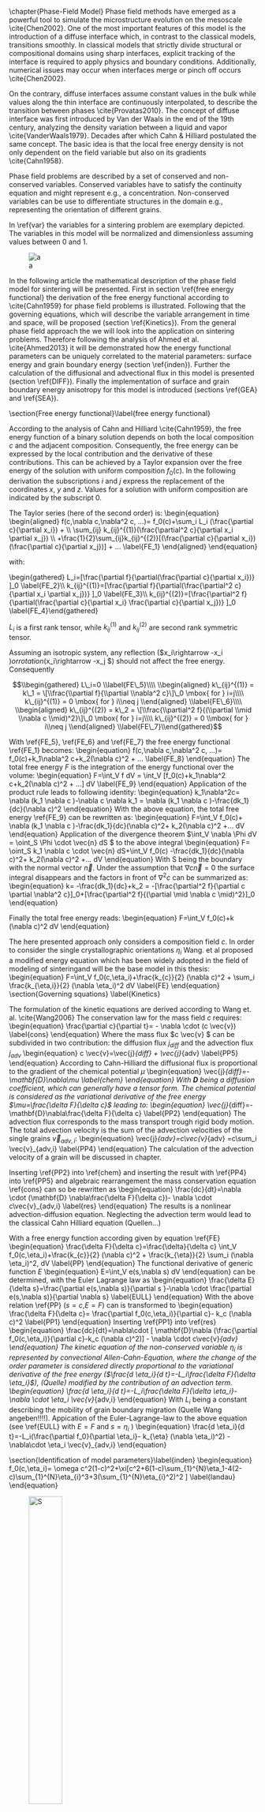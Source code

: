 
\chapter{Phase-Field Model}
Phase field methods have emerged as a powerful tool to simulate the microstructure evolution on the mesoscale \cite{Chen2002}. 
One of the most important features of this model is the introduction of a diffuse interface which, in contrast to the classical models, transitions smoothly. In classical models that strictly divide structural or compositional domains using sharp interfaces, explicit tracking of the interface is required to apply physics and boundary conditions. Additionally, numerical issues may occur when interfaces merge or pinch off occurs \cite{Chen2002}. 

On the contrary, diffuse interfaces assume constant values in the bulk while values along the thin interface are continuously interpolated, to describe the transition between phases \cite{Provatas2010}.
The concept of diffuse interface was first introduced by Van der Waals in the end of the 19th century, analyzing the density variation between a liquid and vapor \cite{VanderWaals1979}. 
Decades after which Cahn \& Hilliard postulated the same concept. The basic idea is that the local free energy density is not only dependent on the field variable but also on its gradients \cite{Cahn1958}.

Phase field problems are described by a set of conserved and non-conserved variables. Conserved variables have to satisfy the continuity equation and might represent e.g., a concentration. Non-conserved variables can be use to differentiate  structures in the domain e.g., representing the orientation of different grains. 

In \ref{var} the variables for a sintering problem are exemplary depicted. The variables in this model will be normalized and dimensionless assuming values between 0 and 1. 

<figure>
<img src="abb/geosin.png" id="var" alt="a" /><figcaption aria-hidden="true">a</figcaption>
</figure>

In the following article the mathematical description of the phase field model for sintering will be presented. First in section \ref{free energy functional} the derivation of the free energy functional according to \cite{Cahn1959} for phase field problems is illustrated. Following that the governing equations, which will describe the variable arrangement in time and space, will be proposed (section \ref{Kinetics}).
From the general phase field approach the we will look into the application on sintering problems. Therefore following the analysis of Ahmed et al. \cite{Ahmed2013} it will be demonstrated how the energy functional parameters can be uniquely correlated to the material parameters: surface energy and grain boundary energy (section \ref{inden}).
Further the calculation of the diffusional and advectional flux in this model is presented (section \ref{DIFF}). Finally the implementation of surface and grain boundary energy anisotropy for this model is introduced (sections \ref{GEA} and \ref{SEA}). 


\section{Free energy functional}\label{free energy functional}

According to the analysis of Cahn and Hilliard \cite{Cahn1959}, the free energy function of a binary solution depends on both the local composition $c$ and the adjacent composition. Consequently, the free energy can be expressed by the local contribution and the derivative of these contributions. This can be achieved by a Taylor expansion over the free energy of the solution with uniform composition $f_0(c)$. In the following derivation the subscriptions $i$ and $j$ express the replacement of the coordinates $x$, $y$ and $z$. Values for a solution with uniform composition are indicated by the subscript $0$.

The Taylor series  (here of the second order) is:
\begin{equation}
\begin{aligned}
f(c,\nabla c,\nabla^2 c, ...)= f_0(c)+\sum_i L_i (\frac{\partial c}{\partial x_i}) + \\\\
\sum_{ij} k_{ij}^{(1)}(\frac{\partial^2 c}{\partial x_i \partial x_j}) \\\\
+\frac{1}{2}\sum_{ij}k_{ij}^{(2)}[(\frac{\partial c}{\partial x_i})(\frac{\partial c}{\partial x_j})] + ...
\label{FE_1}
\end{aligned}
\end{equation}


with:

\\begin{gathered}
L\_i=\[\\frac{\\partial f}{\\partial(\\frac{\\partial c}{\\partial x\_i})} \]\_0 
\\label{FE\_2}\\\\
k\_{ij}^{(1)}=\[\\frac{\\partial f}{\\partial(\\frac{\\partial^2 c}{\\partial x\_i  \\partial x\_j})} \]\_0 
\\label{FE\_3}\\\\
k\_{ij}^{(2)}=\[\\frac{\\partial^2 f}{\\partial(\\frac{\\partial c}{\\partial x\_i} \\frac{\\partial c}{\\partial x\_j})} \]\_0
\\label{FE\_4}\\end{gathered}



$L_i$ is a first rank tensor, while $k_{ij}^{(1)}$ and $k_{ij}^{(2)}$ are second rank symmetric tensor.

Assuming an isotropic system, any reflection ($x_i\rightarrow -x_i $) or rotation ($x_i\rightarrow -x_j $) should not affect the free energy. Consequently 

$$\\begin{gathered}
L\_i=0
\\label{FE\_5}\\\\
\\begin{aligned}
k\_{ij}^{(1)} = k\_1 = \[\\frac{\\partial f}{\\partial \\nabla^2 c}\]\_0  \mbox{  for  } i=j\\\\
k\_{ij}^{(1)} = 0 \mbox{  for  } i\\neq j 
\\end{aligned}
\\label{FE\_6}\\\\
\\begin{aligned}
k\_{ij}^{(2)} = k\_2 = \[\\frac{\\partial^2 f}{(\\partial \\mid \\nabla c \\mid)^2}\]\_0  \mbox{  for  } i=j\\\\
k\_{ij}^{(2)} = 0 \\mbox{  for  } i\\neq j 
\\end{aligned}
\\label{FE\_7}\\end{gathered}$$


With \ref{FE_5}, \ref{FE_6} and \ref{FE_7} the free energy functional \ref{FE_1} becomes: 
\begin{equation}
f(c,\nabla c,\nabla^2 c, ...)= f_0(c)+k_1\nabla^2 c+k_2(\nabla c)^2 + ...
\label{FE_8}
\end{equation}
The total free energy $F$ is the integration of the energy functional over the volume:
\begin{equation}
F=\int_V f dV = \int_V   [f_0(c)+k_1\nabla^2 c+k_2(\nabla c)^2 + ...] dV
\label{FE_9}
\end{equation}
Application of the product rule leads to following identity:
\begin{equation}
k_1\nabla^2c= \nabla (k_1 \nabla c )-\nabla c \nabla k_1 = \nabla (k_1 \nabla c )-\frac{dk_1}{dc}(\nabla c)^2
\end{equation}
With the above equation, the total free energy \ref{FE_9} can be rewritten as:
\begin{equation}
F=\int_V f_0(c)+ \nabla (k_1 \nabla c )-\frac{dk_1}{dc}(\nabla c)^2+ k_2(\nabla c)^2  +... dV
\end{equation}
Application of the divergence theorem $\int_V \nabla \Phi dV = \oint_S \Phi \cdot \vec{n} dS $ to the above integral
\begin{equation}
F= \oint_S k_1 \nabla c \cdot \vec{n} dS+\int_V f_0(c)  -\frac{dk_1}{dc}(\nabla c)^2+ k_2(\nabla c)^2  +... dV 
\end{equation}
With S being the boundary with the normal vector $\vec{n}$. Under the assumption that $\nabla c \vec{n}=0$ the surface integral disappears and the factors in front of $\nabla^2 c$ can be summarized as:
\begin{equation}
k= -\frac{dk_1}{dc}+k_2 = -[\frac{\partial^2 f}{\partial c \partial \nabla^2 c}]_0+[\frac{\partial^2 f}{(\partial \mid \nabla c \mid)^2}]_0
\end{equation}

Finally the total free energy reads:
\begin{equation}
F=\int_V f_0(c)+k (\nabla c)^2 dV 
\end{equation}


The here presented approach only considers a composition field $c$. In order to consider the single crystallographic orientations  $\eta_i$ Wang. et al proposed a modified energy equation which has been widely adopted in the field of modeling of sinteringand will be the base model in this thesis:
\begin{equation}
F=\int_V f_0(c,\eta_i)+\frac{k_{c}}{2} (\nabla c)^2 + \sum_i \frac{k_{\eta,i}}{2} (\nabla \eta_i)^2  dV 
\label{FE}
\end{equation}
\section{Governing squations} \label{Kinetics}

The formulation of the kinetic equations are derived according to Wang et. al. \cite{Wang2006}
The conservation law for the mass field $c$ requires:
\begin{equation}
\frac{\partial c}{\partial t}= - \nabla \cdot (c \vec{v})
\label{cons}
\end{equation}
Where the mass flux $c \vec{v} $ can be subdivided in two contribution: the diffusion flux $j_{diff}$ and the advection flux $j_{adv}$
\begin{equation}
c \vec{v}=\vec{j}_{diff} + \vec{j}_{adv} 
\label{PP5}
\end{equation}
According to Cahn-Hilliard the diffusional flux is proportional to the gradient of the chemical potential $\mu$
\begin{equation}
\vec{j}_{diff}=-\mathbf{D}\nabla\mu
\label{chem}
\end{equation}
With $\mathbf{D}$ being a diffusion coefficient, which can generally have a tensor form.
The chemical potential is considered as the variational derivative of the free energy $\mu=\frac{\delta F}{\delta c}$ leading to:
\begin{equation}
\vec{j}_{diff}=-\mathbf{D}\nabla\frac{\delta F}{\delta c}
\label{PP2}
\end{equation}
The advection flux corresponds to the mass transport trough rigid body motion. The total advection velocity is the sum of the advection velocities of the single grains $\vec{v}_{adv,i}$:
\begin{equation}
\vec{j}_{adv}=c\vec{v}_{adv} =c\sum_i \vec{v}_{adv,i} 
\label{PP4}
\end{equation}
The calculation of the advection velocity of a grain will be discussed in chapter.

Inserting  \ref{PP2} into \ref{chem} and inserting the result with \ref{PP4} into \ref{PP5} and algebraic rearrangement the  mass conservation equation \ref{cons} can so be rewritten as
\begin{equation}
\frac{dc}{dt}=\nabla \cdot (\mathbf{D} \nabla\frac{\delta F}{\delta c})- \nabla \cdot c\vec{v}_{adv,i} 
\label{res}
\end{equation}
The results is a nonlinear advection-diffusion equation. Neglecting the advection term would lead to the classical Cahn Hilliard equation (Quellen...)

With a free energy function according given by equation \ref{FE}  
\begin{equation}
\frac{\delta F}{\delta c}=\frac{\delta}{\delta c} \int_V f_0(c,\eta_i)+\frac{k_{c}}{2} (\nabla c)^2 +  \frac{k_{\eta}}{2} \sum_i (\nabla \eta_i)^2\,  dV
\label{PP}
\end{equation}
The functional derivative of generic function $E$ 
\begin{equation}
E=\int_V e(s,\nabla s) dV 
\end{equation}
can be determined, with the Euler Lagrange law as
\begin{equation}
\frac{\delta E}{\delta s}=\frac{\partial e(s,\nabla s)}{\partial s }-\nabla \cdot \frac{\partial e(s,\nabla s)}{\partial \nabla s}
\label{EULL}
\end{equation}
With the above relation \ref{PP} ($s=c$,$E=F$) can is transformed to 
\begin{equation}
\frac{\delta F}{\delta c}= \frac{\partial f_0(c,\eta_i)}{\partial c}- k_c (\nabla c)^2
\label{PP1}
\end{equation}
Inserting  \ref{PP1} into \ref{res}
\begin{equation}
\frac{dc}{dt}=\nabla\cdot [ \mathbf{D}\nabla (\frac{\partial f_0(c,\eta_i)}{\partial c}-k_c (\nabla c)^2)] - \nabla \cdot c\vec{v}_{adv} 
\end{equation}
The kinetic equation of the non-conserved variable  $\eta_i$ is represented by convectional Allen-Cahn-Equation, where the change of the order parameter is considered directly proportional to the variational derivative of the free energy ($\frac{d \eta_i}{d t}=-L_i\frac{\delta F}{\delta \eta_i}$), (Quelle) modified by the contribution of an advection term. 
\begin{equation}
\frac{d \eta_i}{d t}=-L_i\frac{\delta F}{\delta \eta_i}-\nabla \cdot \eta_i \vec{v}_{adv,i}
\end{equation}
With $L_i$ being a constant describing the mobility of grain boundary migration (Quelle Wang angeben!!!!).
Appication of the Euler-Lagrange-law to  the above equation (see \ref{EULL} with $E=F$ and $s=\eta_i$ )
\begin{equation}
\frac{d \eta_i}{d t}=-L_i(\frac{\partial f_0}{\partial \eta_i}-  k_{\eta} (\nabla \eta_i)^2)  -\nabla\cdot \eta_i \vec{v}_{adv,i}
\end{equation}

\section{Identification of model parameters}\label{inden}
\begin{equation}
f_0(c,\eta_i)= \omega c^2(1-c)^2+\xi[c^2+6(1-c)\sum_{1}^{N}\eta_1-4(2-c)\sum_{1}^{N}\eta_{i}^3+3(\sum_{1}^{N}\eta_{i}^2)^2 ]
\label{landau}
\end{equation}


<figure>
<img src="abb/Landau1.png" id="ss" style="width:40.0%" alt="S" /><figcaption aria-hidden="true">Schematic representation of the two non-conserved variables across the interface.</figcaption>
</figure>

<figure>
<img src="abb/Landau2.png" id="ss" style="width:40.0%" alt="S" /><figcaption aria-hidden="true">Schematic representation of the two non-conserved variables across the interface.</figcaption>
</figure>

The parameters $\omega$, $\xi$, $ k_{\eta}$ and $k_c$ can be uniquely estimated from the grain boundary energy $\gamma_{gb}$, the surface energy $\gamma_{sf}$ and the grain boundary width $\delta$.
In the following the derivation of this relationship will be presented according to Ahmed \cite{Ahmed2013} and Chacleingam \cite{Chockalingam2016}.
This derivation is based om the equilibrium solution and the grain boundary width is assumed to be equal to the diffuse interface width.  
The energy excess corresponding to the grain boundary energy can be interpreted as the different of the energy in the domain to the bulk energy integrated over one coordinate:
\begin{equation}
\gamma_{gb}=\int_{-\infty}^{\infty}[f(c,\eta_i,\eta_j)+\frac{k_{\eta}}{2}\{ (\frac{d \eta_i}{dx})^2 +(\frac{d \eta_j}{dx})^2  \}-f(c,\eta_i,\eta_j)_{Bulk}-\frac{k_{\eta}}{2}\{ (\frac{d \eta_i}{dx})^2 +(\frac{d \eta_j}{dx})^2  \}_{Bulk}]\, dx
\end{equation}
A schematic representation of the shape of the non-conserved variables of the grain boundary is represented in picture \ref{GB_INT}

<figure>
<img src="abb/Ahm1.png" id="GB_INT" style="width:40.0%" alt="Schematic representation of the two non-conserved variables across the interface." /><figcaption aria-hidden="true">Schematic representation of the two non-conserved variables across the interface.</figcaption>
</figure>

Since in the bulk phase gradient disappear and the free energy is the free energy functional is zero in the stable states.
In this way grain boundary energy can be expressed as:
\begin{equation}
\gamma_{gb}=\int_{-\infty}^{\infty}[f(c=1,\eta_i,\eta_j)+\frac{k_{\eta}}{2}\{ (\frac{d \eta_i}{dx})^2 +(\frac{d \eta_j}{dx})^2  \} ]\,dx
\label{GB_2} 	
\end{equation}
neglecting changes in the concentration field across the grain boundary. 
The boundary conditions of the the equilibrium shape of $ \eta_i$ and $\eta_j$ are set as following (fig \ref{GB_INT}): 
$$\\begin{gathered}
\\eta\_i=1 \\text{\\hspace{0.2 cm} and  \\hspace{0.2 cm}}   \\eta\_j=0 \\text{\\hspace{0.2 cm} for  \\hspace{0.2 cm}} x \\rightarrow -\\infty 
\\label{BC\_1}\\\\
\\eta\_i=0 \\text{\\hspace{0.2 cm} and  \\hspace{0.2 cm}}   \\eta\_j=1 \\text{\\hspace{0.2 cm} for  \\hspace{0.2 cm}} x \\rightarrow  \\infty 
\\label{BC\_2}\\\\
\\frac{d\\eta\_i}{dx} = \\frac{d\\eta\_j}{dx} \\text{\\hspace{0.2 cm} for  \\hspace{0.2 cm}} x \\rightarrow  \\pm \\infty 
\\label{BC\_3}\\end{gathered}$$
In order to minimize function \ref{GB_2} Euler equation must be applied leading to:
$$\\begin{gathered}
\\frac{\\partial f(c=1,\\eta\_i,\\eta\_j)}{\\partial \\eta\_i}-k\_{\\eta}(\\frac{d^2 \\eta\_i}{dx^2})=0
\\label{GB\_5}\\\\
\\frac{\\partial f(c=1,\\eta\_i,\\eta\_j)}{\\partial \\eta\_j}-k\_{\\eta}(\\frac{d^2 \\eta\_j}{dx^2})=0
\\label{GB\_6}\\end{gathered}$$
Eq. \ref{GB_5} and \ref{GB_6} can be combined to (see Appendix \ref{AppA}): 
\begin{equation}
f-\frac{k_{\eta}}{2}[(\frac{d \eta_i}{dx})^2+(\frac{d \eta_j}{dx})^2  ]=0 
\label{GB_15}
\end{equation}
Using a symmetric free energy function eq. the energy functional eq. is symmetrical with respect to the non-conserved variable $\eta_i$ and $\eta_j$ so that:

$$\\begin{gathered}
\\eta\_j=1-\\eta\_i
\\label{GB\_17}\\\\
\\intertext{and consequently:}
\\frac{d\\eta\_i}{dx}= -\\frac{d\\eta\_j}{dx}
\\label{GB\_18}\\\\
\\intertext{which can be rewritten as:}
\\frac{d \\eta\_i}{d\\eta\_j}=-1 
\\label{GB\_19}\\end{gathered}$$

Eq. \ref{GB_15}, with boundary conditions \ref{BC_1}-\ref{BC_3}, eq. \ref{GB_17} and eq. \ref{GB_19} can be rearranged to:
$$\\begin{gathered}
\\frac{d \\eta\_i}{dx}=- \\sqrt{\\frac{f(c=1, \\eta\_i,\\eta\_j)}{k\_{\\eta} }}
\\label{GB\_20}\\\\
\\frac{d \\eta\_j}{dx}= \\sqrt{\\frac{f(c=1, \\eta\_i,\\eta\_j)}{k\_{\\eta} }}
\\label{GB\_21}\\end{gathered}$$


Substitution of eq.\ref{GB_15} into \ref{GB_2}:
\begin{equation}
\gamma_{gb}= \int_{-\infty}^{\infty} 2 f(c=1, \eta_i,\eta_j)\, dx
\label{GB_22} 
\end{equation}
With eq. \ref{GB_17} and $c=1$ in eq. \ref{landau}:
\begin{equation}
f(c=1,\eta_i,\eta_j=1-\eta_i)=12\xi\eta_i^2(1-\eta_i)^2
\label{GB_23}
\end{equation}
With eq. \ref{GB_23} and eq. \ref{GB_20} into eq. \ref{GB_22}:
\begin{equation}
\begin{aligned}
\gamma_{gb}=2\int_{0}^{1} f(c=1,\eta_i,\eta_j=1-\eta_i) \sqrt{\frac{k_{\eta}}{f(c=1,\eta_i,\eta_j=1-\eta_i)}}d\eta_i\\
=2 \sqrt{12k_{\eta}\xi} \int_{0}^{1} \eta_i(1-\eta_i)d\eta_i\\
=\frac{2}{\sqrt{3}} \sqrt{\xi k_{\eta}}
\end{aligned}
\label{GB_fin}
\end{equation}
The width of the diffuse interface can be approximated as:
\begin{equation}
(\frac{d \eta_j}{dx})_{x=0}= tan(\Phi)=\frac{1}{\delta}
\label{GB_25}
\end{equation}
Inserting eq. \ref{GB_23} in \ref{GB_21} with $\eta_j=0.5$ (see figure...)
\begin{equation}
(\frac{d \eta_j}{dx})_{x=0}=\sqrt{\frac{f(c=1,\eta_i=1-\eta_j,\eta_j=0.5)}{k_{\eta}}}=\sqrt{\frac{3 \xi}{4 k_{\eta}}}
\label{GB_26}
\end{equation}
Eq. \ref{GB_25} and \ref{GB_26} lead to:
\begin{equation}
\delta=\sqrt{\frac{4 k_{\eta}}{3 \xi}}
\label{GB_27}
\end{equation}
eq. \ref{GB_fin} and \ref{GB_27} provide a relationship between the model parameters $k_{\eta}$, $\xi$ and $\gamma_{gb}$,$\delta$.
In order to determine the additional parameters $ \omega$ and $k_c$ the profile of the conserved variable c and a non-conserved variable $\eta_j$ across a free surface is considered (see figure \ref{SF_INT}).

<figure>
<img src="abb/Ahm2.png" id="SF_INT" style="width:40.0%" alt="Schematic representation of a conserved an a non-conserved variable across a free surface." /><figcaption aria-hidden="true">Schematic representation of a conserved an a non-conserved variable across a free surface.</figcaption>
</figure>

Application of s similar approach as just presented for the grain boundary energy will lead to the relationships:
\begin{equation}
\frac{6\xi}{k_{\eta}}=\frac{\omega+\xi}{k_c} 
\label{cond}
\end{equation}
and
\begin{equation}
\begin{aligned}
\gamma_{sf}=\frac{\sqrt{2}}{6} \sqrt{k_c+k_{\eta}}\sqrt{\omega +7\xi}
\end{aligned}
\label{SF_fin}
\end{equation}
Recapitulating eq. \ref{GB_fin}, \ref{GB_27}, \ref{cond}, \ref{SF_fin} provide a unique relationship between between the model parameter an material parameter.
These equations can finally be rearranged as:
$$\\begin{gathered}
\\omega=\\frac{12\\gamma\_{sf}-7\\gamma\_{gb}}{\\delta},
\\label{za}\\\\
\\xi=\\frac{\\gamma\_{gb}}{\\delta},
\\label{zb}\\\\
k\_c=\\frac{3}{4}\\delta(2\\gamma\_s-\\gamma\_{gb}) \\text{\\hspace{0.2 cm} and}
\\label{zc}\\\\
k\_{\\eta}=\\frac{3}{4}\\delta(\\gamma\_{gb}).
\\label{zd}\\end{gathered}$$


\section{Transport mechanism models } \label{DIFF}
\subsection{Diffusion}
The mobility coefficient chosen for the  many simulations of sintering process in this thesis is of functional tensorial form as widely used by many publications like \cite{Ahmed2013}, \cite{Biswas2016}, \cite{Biswas2018}.
\begin{equation}
\mathbf{D}= D_{surf} c^2(1-c)^2\mathbf{T_{surf}}+D_{gb}\sum_i \sum_j \eta_i \eta_j \mathbf{T_{gb}} +(D_{vol}\Phi(c)+ D_{vap}(1-\Phi(c)))  \mathbf{I}
\label{MOB}
\end{equation}
With $\Phi(c)=c^3(10-15c+6c^2)$.\\
$D_{surf}$, $D_{gb}$, $D_{vol}$ and $D_{vap}$ are the mobility coefficients of surface, grain boundary, volume and vapour diffusion respectively. $\mathbf{T_{surf}}$, $\mathbf{T_{gb}}$ are surface projection tensors defining the direction of surface and grain boundary diffusion respectively. $\mathbf{I}$ is the unit tensor.
The function $c^2(1-c)^2 $ limits surface diffusion to the diffuse free surface region, while $\sum_i \sum_j \eta_i \eta_j $  guarantees that grain boundary diffusion is limited to the grain boundary region. $\Phi(c)$ is a function that is $1$ in the solid region and $0$ in the void, in order to guarantee that self- and vapour diffusion occur at the expected places. 
The projection tensor $\mathbf{T_{surf}}$ tensor is determined by: 
\begin{equation}
\mathbf{T_{surf}}= \mathbf{I}-\vec{n}_{surf} \otimes \vec{n}_{surf}
\end{equation}
with $\otimes$ being the dyadic product and $\vec{n}_{surf}$ is the unit normal vector to the free interface given by:
\begin{equation}
\vec{n}_{surf}=\frac{\nabla c}{\mid \nabla c \mid}
\end{equation}
The grain boundary projection tensor is calculated as:
\begin{equation}
\mathbf{T_{gb}}= \mathbf{I}-\vec{n}_{gb} \otimes \vec{n}_{gb}
\end{equation}
with $\vec{n}_{gb} $ being the normal unit vector to the grain boundary, given as
\begin{equation}
\vec{n}_{gb}=\frac{\nabla \eta_i - \nabla \eta_i}{\mid \nabla \eta_i - \nabla \eta_i \mid} 
\end{equation}
\subsection{Advection}
In the current simulation of the advection velocity formulation proposed by Wang et al. is adopted. Rigid body motion is generated by a local force density acting on the grains. The cause of local forces lies in a lack of atom in the grain boundary, since these migrate towards the neck. Through an a rigid body motion of the particles towards each other, the concentration decay at the grain boundary can be compensated. In the approach proposed by Wang. et al. the force density is proportional to the concentration is determined by:
\begin{equation}
dF_i=k  \sum_{i\ne j}(c-c_0)\langle \eta_i \eta_j \rangle [\nabla \eta_i - \nabla \eta_j]\, dV 
\label{AD_1}
\end{equation}
where $k$ is the stiffness constant magnifying the force caused by a variation in the concentration at the grain boundary with respect to the equilibrium concentration $c_0$. The product $\eta_j \eta_j$ is used to identify the grain boundary as:
\begin{equation}
\langle \eta_i \eta_j \rangle=
\begin{cases}
0 & \text{\hspace{0.2 cm} for \hspace{0.2 cm}} \eta_i \eta_j<c_{gb} \\
1 & \text{\hspace{0.2 cm} for \hspace{0.2 cm}} \eta_i \eta_j\geq c_{gb}
\end{cases}
\label{AD_4}
\end{equation}
with $c_{gb}$ being a threshold. The gradient difference term $ \rangle [\nabla \eta_i - \nabla \eta_j]$ assures the right direction of the acting force. Consequently if the concentration at the grain boundary is lower than at equilibrium the particles will be attracted towards each other, in the opposite case they will be repulsed. In case $c=c_0$ no force fill act.
The total force acting and torque acting on a particle can be obtained respectively computing 
\begin{equation}
F_i = \int_{V} dF_i  
\label{AD_2}
\end{equation}
and
\begin{equation}
T_i=\int_{V} [r-r_{c,i}] \times dF_i  
\label{AD_3}
\end{equation}
where $r_{c,i}$ is the center of mass of the $i$th determined trough
\begin{equation}
r_i= \frac{1}{V_i} \int_{V} \eta_i r  \,dV
\label{AD_10}
\end{equation}
The volume of a particle $i$ can be obtained by the integration of $\eta_i$ over the domain
\begin{equation}
V_i= \int_{V} \eta_i\, dV
\label{AD_9}
\end{equation}
The translation and rotation velocity field can be calculated respectively as
\begin{equation}
v_{t,adv,i}= \frac{m_t}{V_i} F_i\eta_i
\label{AD_6}
\end{equation}
and
\begin{equation}
v_{r,adv,i}=\frac{m_r}{V_i} T_i \times [r-r_{c,i}]\eta_i 
\label{AD_5}
\end{equation}
where $m_t$ and $m_r$ are two constants identifying a translational and rotation mobility.
Finally the advection velocity field on a single particle is given by the addition of the contributions of translation and rotation
\begin{equation}
v_{adv,i}= v_{r,adv,i}+v_{t,adv,i}
\label{AD_8}
\end{equation}

\section{Grain boundary energy anisotropy} \label{GEA}
 Based on a dislocation model Read and Schockley \cite{T.1950} approximated the grain boundary energy of low angle tilt angles ($\theta \leq 15^{\circ} $ \cite{Kazaryan2001}) as:
 \begin{equation}
 	 \gamma_{gb}=\gamma_{gb0}(\mid \cos(\phi) \mid + \mid \sin(\phi)\mid)\Theta(1-ln(\frac{\Theta}{\Theta_m}))
 \end{equation}
 with $\gamma_{gb0}$ is a constant. $\theta$ is the misorientation angle between the to grains while $\phi$ is the inclination angle with respect to the symmetric tilt grain boundary.$\theta_m$ is the maximum misorientation. As represented in \ref{incli} the misorientation $\Theta$ can be calculated as the difference of the angles $\alpha$ and $\beta$, which are the inclination of each grain with respect to the global coordinate system. $\Phi_x$ is the inclination of the grain boundary in the global system. The inclination with respect ro the symmetry axis can be calculated as $\phi=\Phi_x-\frac{\theta}{2}$

<figure>
<img src="abb/incli.png" id="incli" alt="a" /><figcaption aria-hidden="true">a</figcaption>
</figure>

 In order to implement a differentiable function of the grain boundary energy with respect to inclination the form used is \cite{Kazaryan2001} \cite{Kazaryan2000} :
\begin{equation}
\gamma_{gb}=\gamma_{gb0}(1-\delta_{\gamma}\cos(4\phi))\Theta(1-ln(\frac{\Theta}{\Theta_m}))
\label{GBS}
\end{equation}
The grain boundary inclination is calculated from the grain boundary normal (in teh way proposed by \cite{Moelans2008a}) considering the symmetric boundary:
\begin{equation}
\phi=\arctan(\frac{\nabla_x\eta_i-\nabla_x \eta_j}{\nabla_y \eta_i-\nabla_y \eta_j})-\frac{\Theta}{2}
\end{equation}
Fig. \ref{easy} show the grain boundary energy according to eq. \ref{GBS}. Where $\Theta$ is the misorientation and $\phi$ the inclination with respect to the global coordinate system.

<figure>
<img src="abb/oo.png" id="easy" alt="\delta=0.2 \,\,\, \theta_m=15^{\circ}" /><figcaption aria-hidden="true"><span class="math inline"><em>δ</em> = 0.2   <em>θ</em><sub><em>m</em></sub> = 15<sup>∘</sup></span></figcaption>
</figure>

Butalov et al. \cite{Bulatov2014} proposed an algorithm enabling the calculation of grain boundary energy of 4 fcc metals (Cu, Ni, Al and Au) over the whole 5D space out of the orientation matrices of the grain assuming a grain boundary plane perpendicular to the [1 0 0] direction (Fig.\ref{Bula} ). 

<figure>
<img src="abb/Bula.png" id="Bula" alt="a" /><figcaption aria-hidden="true">a</figcaption>
</figure>

This algorithm is based an the interpolation method given 43 material specific fittings parameters. 
In the following the basic concept of this method presented. Detailed information are found in [].
In this method the 5D space is subdivided to a combination of lower dimensional subspaces.   
The grain misorientation is approximated by a set of rotations around the high symmetry [1 0 0], [1 1 0] and [1 1 1] axes and the geometrical distance between the exact misorientation and the approximation is determined.
Each 3D set can be subdivided in 2 and 1 dimensional subspaces. 
Pure twist boundaries and symmetric tilt boundary determine 1D subspaces since only one angle is needed to define them.
Asymmetric tilt boundaries build a 2D subspace since two angle are needed, one defining the misorientation and one the asymmetry. 
A hierarchical interpolation approach is applied to calculate the grain boundary energy.
First the energy of a pure twist or a symmetric tilt grain boundary with angle $\Theta$ can be calculated with the Read-Shockley-Wolf  \cite{Wolf1989} equation, which in Bulatov's paper is defined as:  
\begin{equation}
	\gamma_{RSW}=\sin(\frac{\pi}{2} \frac{\Theta-\Theta_{min}}{\Theta_{max}-\Theta_{min}})(1-a\ln\sin(\frac{\Theta-\Theta_{min}}{\Theta_{max}-\Theta_{min}}))
\end{equation}
with $\Theta_{max}$  and $\Theta_{min}$ being the definition limits and $a$ is a constant. The Read-Schocley-Wolf equation is a modification of the Read-Schockely equation, for high angle misorientations. 
In a second step asymmetric tilt grain boundaries are calculated as an interpolation of symmetric tilt grain boundaries.
The grain boundary energy of a 3D set is then calculated as a combination of asymmetric tilt and pure twist grain boundaries as:
\begin{equation}
\epsilon_{hkl}=\epsilon_{hkl}^{twist}(1-\frac{2\Phi}{\pi})^{p_{hkl}^1}+\epsilon_{hkl}^{tilt}(\frac{2\Phi}{\pi})^{p_{hkl}^2}
\end{equation}
for [1 0 0] and [1 1 0] directions. For [1 1 1]:
\begin{equation}
\epsilon_{111}=\epsilon_{111}^{twist}(1-\alpha\frac{2\Phi}{\pi}+(\alpha-1)(\frac{2\Phi}{\pi})^2)+\epsilon_{111}^{tilt}(1-\alpha\frac{2\Phi}{\pi}+(\alpha-1)(\frac{2\Phi}{\pi})^2)
\end{equation}
with  $p_{hkl}^1$ and $p_{hkl}^2$ and $\alpha$ being fitting parameters. The angle $\Phi$ varies between  $0$, for  twist boundaries, and $\frac{\pi}{2}$, for tilt boundaries, and all for values in between mixed boundaries are characterized. 
Finally the grain boundary energy $\epsilon$ is calculated as a combination of weighted contributions of the energy obtained by an idealized rotation of the grains around the high symmetry [1 0 0], [1 1 0] and [1 1 1] axes. 
  \begin{gather}
  \epsilon=\frac{ 1+\sum w_{hkl}\epsilon_{hkl} }{ 1+\sum w_{hkl} } \epsilon_{RGB}
  \label{a}\\
  \intertext{with  weights defined as:}
  w_{hkl}=\frac{w_{hkl}^0}{sin(\frac{ \pi d_3}{2d_{hkl}^{max}})(1-\frac{1}{2}log( sin(\frac{ \pi d_3}{2d_{hkl}^{max}}))-1}
  \end{gather}
  $d_3$ is the distance between the exact rotation of the grain and the approximated rotation. $d_{hkl}^{max}$ is the is a cutoff distance, for to high distance values. $\epsilon_{RGB}$ is a constant fitting value have a dimension. Dividing \ref{a} by $\epsilon_{RGB}$ leads to a dimensionless function with values ranging from 0 to 1.
  
  The algorithm has been provided as a MATLAB code. In this work this code has been translated to C++ to be implemented in the simulations.
  The simulations in this work will use the dimensionless grain boundary energy of copper.
  An Euler Angle has to be assigned and a rotation matrices to be assigned to the matrices have to be computed.
  Due to the fact that this method presuppose an grain boundary plane normal to the [1 0 0] the grain rotation matrices have to be multiplied with the rotation matrix of the rotation of the actual grain boundary normal vector to the [1 0 0] direction \cite{Tolliver2016}. 
  While the normal vector of the grain boundary is calculated as \cite{Moelans2008a}:
  \begin{equation}
  	\vec{n}=\frac{\nabla \eta_i -\nabla \eta_j}{\mid \nabla \eta_i -\nabla \eta_j \mid}
  \end{equation}
  Consequently Bulatov's algorithm has to be applied to each quadrature point in the domain. Since this calculation resulted in being computationally expensive, this step has not been applied and the simulations have been carried out assuming an grain boundary energy for a plane always normal to the [1 0 0].
  This neglegt can be justified by the fact that in this work this method will only be applied for 2D simulations of tilt grain boundaries around the z-Axis an analysis of the energy function shows a low dependency on grain boundary inclination. This Behavior can figure see in fig. \ref{Ana}, where grain the dimensionless energy of Cu dependent on misorientation and grain boundary inclination is depicted.   

<figure>
<img src="abb/ENBULIN.png" id="Ana" alt="a" /><figcaption aria-hidden="true">a</figcaption>
</figure>

A study on the impact of a grain boundary inclination dependency will be carried out with eq.
In the phase field model the grain boundary energy will be implemented by replacing $\gamma_{gb}$ in  \ref{za},\ref{zb}, \ref{zc} and \ref{zd}.
In case of simulation of sintering of more than two particles an continuous function of the grain boundary over the domain has to be applied.
In this work the function proposed by \cite{Moelans2008a} and integrated by \cite{Biswas2018a} for simulation of anisotropic sintering is used:
\begin{equation}
\gamma_{gb}=\frac{\sum_i \sum_j \gamma_{gb,ij}\eta^{2}_i \eta^{2}_j }{\sum_i \sum_j\eta^{2}_i \eta^{2}_j }
\end{equation}
with $\gamma_{gb,ij}$ being the grain boundary energy between the grain pair $i$ and $j$.
  
  
  
  





\section{Surface energy anisotropy}  \label{SEA}
Simulation of faceting of crystals requires a description of the surface energy in dependency of the orientation of the crystals surface. The crystals facets will then be formed according to those orientations that are energetically favorable, so the direction with in which the energy has a minimum. 

Representation of complex crystals having various facets directions of different surface energy require an adaptable model.
A convenient formulation has been provided by Salvalaglio et al \cite{Salvalaglio2015}.
\begin{equation}
\gamma_{sf}(\vec{n})=\gamma_0(1-\sum_{1}^{N}\alpha_i(\vec{n}\cdot \vec{m_i})^{w_i}\,\theta(\vec{n}\cdot \vec{m}))
\label{SL_1}
\end{equation}
In this function $N$ is the number of energetic minima. $m_i$ are the unit vectors for which the funtion has a minimum, $\alpha_i$ and $w_i$ are coefficients defining how deep and how wide each minimum is and $\gamma_0$ is a constant factor.  In order to be differentiable $w_i\geq2$is required.
$\theta(\vec{n}\cdot \vec{m})$ is the Heaviside step function, which excludes contributions in the surface energy for the case of a negative scalar product $\vec{n}\cdot \vec{m}$
\begin{equation}
\theta(\vec{n}\cdot \vec{m_i})=
\begin{cases}
0 & \text{\hspace{0.2 cm} for \hspace{0.2 cm}} \vec{n}\cdot \vec{m}_i < 0 \\
1 & \text{\hspace{0.2 cm} for \hspace{0.2 cm}} \vec{n}\cdot \vec{m}_i\geq 0
\end{cases}
\label{SL_2}
\end{equation}

The absolute value of the scalar product $vec{n}\cdot \vec{m}$ is always less than 1 one for $\vec{n} \neq \vec{m_i}$ and is 1 for  $\vec{n} = \vec{m_i}$, so for the last case the highest contribution in the energy minimization is given. The value of $ \gamma_{sf}(\vec{n})$ continuously increases when the normal vector moves away from a favorable direction.
The course of the function an the impact of the parameters $\alpha_i$ and $w_i$ is demonstrated in the exemplary plot \ref{s2d} for the 2D dimensional case. In 2D a direction can also be represented by a single angle $\Theta$ between the normal vector and the abscissa $\Theta = -\arctan(\frac{n_x}{n_y})$.  In figure \ref{s2d} the [1 1] directions and the [1 0] directions (and all their symmetries) are considered. These direction have different $\alpha$ values which leads to different deep minima. For the dotted and dashed line all minima have the same $w_i$ values but in in the second case $w_i$ is increased. Increasing $w_i$ decrease the width of the single minima, which are more defined and decoupled from each other.
The solid line further demonstrates this behavior, for different $w_i$  for different directions.
For sufficiently high $w_i$ values the maximal grain boundary energy $\gamma_0$ is reached. 

<figure>
<img src="abb/Salva/2D_4.png" id="s2d" alt="a" /><figcaption aria-hidden="true">a</figcaption>
</figure>

Fig \ref{s3d} is a 3D representation of the anisotropic surface energy over a sphere, for minima at the [1 0 0] and [1 1 1] directions (and all their symmetries) having different $\alpha$ values.


<figure>
<img src="abb/Salva/3D_1.png" id="s3d" alt="a" /><figcaption aria-hidden="true">a</figcaption>
</figure>



For the simulation of sintering of faceted particles in this work the total free energy \ref{FE} is modified.

$$\\begin{gathered}
F=\\int\_V f^{\*}\_0(c,\\eta\_i)+\\frac{k^{\*}\_{c}}{2} (\\nabla c)^2 + \\frac{k^{\*}\_{\\eta}}{2} \\sum\_i  (\\nabla \\eta\_i)^2 + \\frac{\\beta}{2}(\\Delta c)^2\\, dV 
\\label{FS} \\\\
\\intertext{\\hspace{0.2 cm} with}
f\_0(c,\\eta\_i)= \\omega^{\*} c^2(1-c)^2+\\xi^{\*}\[c^2+6(1-c)\\sum\_{1}^{N}\\eta\_1-4(2-c)\\sum\_{1}^{N}\\eta\_{i}^3+3(\\sum\_{1}^{N}\\eta\_{i}^2)^2 \]
\\label{landaustern}\\end{gathered}$$

The term $\frac{\beta}{2}(\Delta c)^2$, which function will be discussed in the end of this section, is added and the parameters $\omega\, \xi\,k_c \,k_{\eta}$ 
 (\ref{za},\ref{zb}, \ref{zc} and \ref{zd}) in front of the gradient terms and in the landau polynomial \ref{landau} are replaced by $\omega^{*},\xi^{*}\,k_{\eta}^{*}\,k_c^{*}$.  
as:

$$\\begin{gathered}
\\omega^{\*}=\\frac{12\\gamma\_{0}-7\\gamma\_{gb}}{\\delta},
\\label{qa}\\\\
\\xi^{\*}=\\xi=\\frac{\\gamma\_{gb}}{\\delta},
\\label{qb}\\\\
k\_c^{\*}=\\frac{3}{4}\\delta(2\\gamma\_{sf}(\\vec{n})-\\gamma\_{gb}) \\text{\\hspace{0.2 cm} and}
\\label{qc}\\\\
k\_{\\eta}^{\*}=k\_{\\eta}=\\frac{3}{4}\\delta(\\gamma\_{gb}).
\\label{qd}\\end{gathered}$$



The grain surface energy in $\gamma_{sf}$ in \ref{za} $\omega$ is set to the constant $\gamma_0$ in \ref{qa} so that the variation of the surface energy does not affect the local energy function. Instead the orientation dependent term $\gamma_{sf}(\vec{n})$ is implemented in the gradient term of the concentration \ref{qc}. 


Applying a fully variational approach, the variation of the surface energy with the concentration gradient 
has to be considered. Variational calculus as reported in  \ref{Kinetics}, without considering advectional transport, lead to a kinetic equation for the concentration as:  
\begin{equation}
\frac{dc}{dt}=\nabla  \cdot (\mathbf{D} \nabla \frac{\delta F}{\delta c})= \nabla \cdot [ \mathbf{D} \nabla(\frac{\partial f^{*}_0(c,\eta_i)}{dc} - k_c^{*}\nabla^2 c -\nabla \cdot \frac{\partial k_c^{*}}{\partial \nabla c} (\nabla c)^2 -\beta\Delta(\Delta c))]
\label{anis}
\end{equation}

with the substitution 
\begin{equation}
\vec{\mathbf{g}}= k^{*}_c\nabla^2 c +\nabla \cdot \frac{\partial k^{*}_c}{\partial \nabla c} (\nabla c)^2
\label{sub}
\end{equation}
\ref{anis} can be rewritten as:
\begin{equation}
\frac{dc}{dt}=\nabla \cdot [ \mathbf{D} \nabla \frac{\delta F}{\delta c}]= \nabla \cdot [\mathbf{D} \nabla(\frac{\partial f^{*}_0(c,\eta_i)}{\partial c}  -\nabla \vec{\mathbf{g}} -\beta\Delta(\Delta c))]
\end{equation}


The term $\frac{\partial k^{*}_c}{\partial \nabla c}$ in \ref{sub} equals:
\begin{equation}
\frac{\partial k^{*}_c}{\partial \nabla c}=\frac{3}{4}\delta(2\frac { \partial \gamma_s(\vec{n})}{\partial \nabla c})
\end{equation}

The partial differentiation of the direction dependent surface energy with respect to the concentration gradient leads to:
\begin{equation}
\frac { \partial \gamma_s(\vec{n})}{\partial \nabla c}=\frac{\partial \vec{n}}{\partial \nabla c } \frac{ \partial \gamma_{sf}(\vec{n})}{\partial \vec{n}}=\frac{1}{\mid \nabla c \mid} (I- \vec{n} \otimes \vec{n}) \frac { \partial \gamma_{sf}(\vec{n})}{\partial \vec{n}}
\label{SL_3}
\end{equation}


The differentiation of the surface energy with respect to the normal vector applied to  \ref{SL_1} leads to vector, which components are:
\begin{equation}
\frac { \partial \gamma_{sf}(\vec{n})}{\partial \vec{n}_j}=-\gamma_0 \sum_{i=1}^{N }w_i \alpha_i m_{ij}(\vec{n} \cdot \vec{m}_i)^{w_i-1}\Theta(\vec{n} \cdot \vec{m}_i)
\label{SL_4}
\end{equation}

where $m_{ij}$ is the $j$th component of $\vec{m}_i$ and $n_j$ id the $j$-th component of the normal vector.


It be noted that the kinetic equation of the non-conservative parameters is not modified  other than formally replacing the coefficients with the *-coefficients. 
The advection term will not be considered in the case of surface anisotropy, die to computational costs. 

The term $\frac{\beta}{2}(\Delta c)^2$ is a regularization term. If the energy surface of certain orientation is too high they might not appear in the final equilibrium shape. As a result of missing orientations the interface might not be smooth but have discontinuties \cite{Chen2013}. This might lead to a ill-posedness of the Cahn-Hiliard equation as proven in \cite{Wise2007}. The here used laplacian regularization with the reg.- parameter $\beta$ is used to correct this problem.

